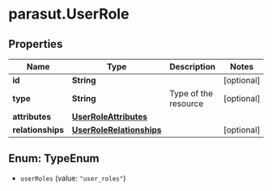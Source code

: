 # parasut.UserRole

## Properties
Name | Type | Description | Notes
------------ | ------------- | ------------- | -------------
**id** | **String** |  | [optional] 
**type** | **String** | Type of the resource | [optional] 
**attributes** | [**UserRoleAttributes**](UserRoleAttributes.md) |  | 
**relationships** | [**UserRoleRelationships**](UserRoleRelationships.md) |  | [optional] 


<a name="TypeEnum"></a>
## Enum: TypeEnum


* `userRoles` (value: `"user_roles"`)




